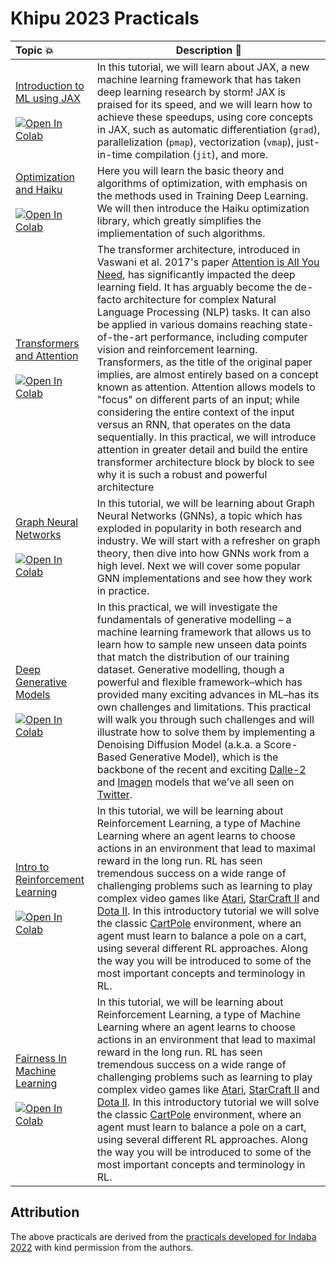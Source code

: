 # Khipu 2023 Practicals

| Topic 💥 | Description 📘 |
|:--- |----------------------------------------------------------|
[Introduction to ML using JAX](https://github.com/khipu-ai/practicals-2023/blob/main/notebooks/algebra_and_jax.ipynb) <br /> <br /> [![Open In Colab](https://colab.research.google.com/assets/colab-badge.svg)](https://github.com/khipu-ai/practicals-2023/blob/main/notebooks/Introduction_to_ML_using_JAX.ipynb) | In this tutorial, we will learn about JAX, a new machine learning framework that has taken deep learning research by storm! JAX is praised for its speed, and we will learn how to achieve these speedups, using core concepts in JAX, such as automatic differentiation (`grad`), parallelization (`pmap`), vectorization (`vmap`), just-in-time compilation (`jit`), and more.   | 
[Optimization and Haiku](https://github.com/khipu-ai/practicals-2023/blob/main/notebooks/optimization_and_haiku.ipynb) <br /> <br /> [![Open In Colab](https://colab.research.google.com/assets/colab-badge.svg)](https://github.com/khipu-ai/practicals-2023/blob/main/notebooks/Introduction_to_ML_using_JAX.ipynb) | Here you will learn the basic theory and algorithms of optimization, with emphasis on the methods used in Training Deep Learning. We will then introduce the Haiku optimization library, which greatly simplifies the impliementation of such algorithms.    | 
[Transformers and Attention](https://github.com/khipu-ai/practicals-2023/blob/main/notebooks/attention_and_transformers.ipynb) <br /> <br /> [![Open In Colab](https://colab.research.google.com/assets/colab-badge.svg)](https://github.com/khipu-ai/practicals-2023/blob/main/notebooks/attention_and_transformers.ipynb) | The transformer architecture, introduced in Vaswani et al. 2017's paper [Attention is All You Need](https://arxiv.org/abs/1706.03762?amp=1), has significantly impacted the deep learning field. It has arguably become the de-facto architecture for complex Natural Language Processing (NLP) tasks. It can also be applied in various domains reaching state-of-the-art performance, including computer vision and reinforcement learning. Transformers, as the title of the original paper implies, are almost entirely based on a concept known as attention. Attention allows models to "focus" on different parts of an input; while considering the entire context of the input versus an RNN, that operates on the data sequentially. In this practical, we will introduce attention in greater detail and build the entire transformer architecture block by block to see why it is such a robust and powerful architecture | 
[Graph Neural Networks](https://github.com/khipu-ai/practicals-2023/blob/main/notebooks/graph_neural_networks.ipynb) <br /> <br /> [![Open In Colab](https://colab.research.google.com/assets/colab-badge.svg)](https://colab.research.google.com/github/deep-learning-indaba/indaba-pracs-2022/blob/main/practicals/GNN_practical.ipynb) | In this tutorial, we will be learning about Graph Neural Networks (GNNs), a topic which has exploded in popularity in both research and industry. We will start with a refresher on graph theory, then dive into how GNNs work from a high level. Next we will cover some popular GNN implementations and see how they work in practice. | 
[Deep Generative Models](https://github.com/khipu-ai/practicals-2023/blob/main/notebooks/deep_generative_models.ipynb) <br /> <br /> [![Open In Colab](https://colab.research.google.com/assets/colab-badge.svg)](https://github.com/khipu-ai/practicals-2023/blob/main/notebooks/deep_generative_models.ipynb) | In this practical, we will investigate the fundamentals of generative modelling – a machine learning framework that allows us to learn how to sample new unseen data points that match the distribution of our training dataset. Generative modelling, though a powerful and flexible framework–which has provided many exciting advances in ML–has its own challenges and limitations. This practical will walk you through such challenges and will illustrate how to solve them by implementing a Denoising Diffusion Model (a.k.a. a Score-Based Generative Model), which is the backbone of the recent and exciting [Dalle-2](https://openai.com/dall-e-2/) and [Imagen](https://imagen.research.google/) models that we’ve all seen on [Twitter](https://twitter.com/search?q=%23dalle2%20%23imagen&src=typed_query). |
[Intro to Reinforcement Learning](https://github.com/khipu-ai/practicals-2023/blob/main/notebooks/reinforcement_learning.ipynb) <br /> <br /> [![Open In Colab](https://colab.research.google.com/assets/colab-badge.svg)](https://github.com/khipu-ai/practicals-2023/blob/main/notebooks/reinforcement_learning.ipynb) | In this tutorial, we will be learning about Reinforcement Learning, a type of Machine Learning where an agent learns to choose actions in an environment that lead to maximal reward in the long run. RL has seen tremendous success on a wide range of challenging problems such as learning to play complex video games like [Atari](https://www.deepmind.com/blog/agent57-outperforming-the-human-atari-benchmark), [StarCraft II](https://www.deepmind.com/blog/alphastar-mastering-the-real-time-strategy-game-starcraft-ii) and [Dota II](https://openai.com/five/). In this introductory tutorial we will solve the classic [CartPole](https://www.gymlibrary.ml/environments/classic_control/cart_pole/) environment, where an agent must learn to balance a pole on a cart, using several different RL approaches. Along the way you will be introduced to some of the most important concepts and terminology in RL. | 
[Fairness In Machine Learning](https://github.com/khipu-ai/practicals-2023/blob/main/notebooks/fairness.ipynb) <br /> <br /> [![Open In Colab](https://colab.research.google.com/assets/colab-badge.svg)](https://github.com/khipu-ai/practicals-2023/blob/main/notebooks/fairness.ipynb) | In this tutorial, we will be learning about Reinforcement Learning, a type of Machine Learning where an agent learns to choose actions in an environment that lead to maximal reward in the long run. RL has seen tremendous success on a wide range of challenging problems such as learning to play complex video games like [Atari](https://www.deepmind.com/blog/agent57-outperforming-the-human-atari-benchmark), [StarCraft II](https://www.deepmind.com/blog/alphastar-mastering-the-real-time-strategy-game-starcraft-ii) and [Dota II](https://openai.com/five/). In this introductory tutorial we will solve the classic [CartPole](https://www.gymlibrary.ml/environments/classic_control/cart_pole/) environment, where an agent must learn to balance a pole on a cart, using several different RL approaches. Along the way you will be introduced to some of the most important concepts and terminology in RL. | 

## Attribution

The above practicals are derived from the  [practicals developed for Indaba 2022](https://github.com/deep-learning-indaba/indaba-pracs-2022) with kind permission from the authors.


